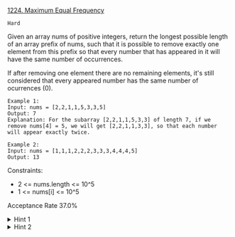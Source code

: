 [1224. Maximum Equal Frequency](https://leetcode.com/problems/maximum-equal-frequency)

`Hard`

Given an array nums of positive integers, return the longest possible length of an array prefix of nums, such that it is possible to remove exactly one element from this prefix so that every number that has appeared in it will have the same number of occurrences.

If after removing one element there are no remaining elements, it's still considered that every appeared number has the same number of ocurrences (0).

```
Example 1:
Input: nums = [2,2,1,1,5,3,3,5]
Output: 7
Explanation: For the subarray [2,2,1,1,5,3,3] of length 7, if we remove nums[4] = 5, we will get [2,2,1,1,3,3], so that each number will appear exactly twice.

Example 2:
Input: nums = [1,1,1,2,2,2,3,3,3,4,4,4,5]
Output: 13
``` 

Constraints:

- 2 <= nums.length <= 10^5
- 1 <= nums[i] <= 10^5

Acceptance Rate
37.0%

<details>
<summary>Hint 1</summary>

Keep track of the min and max frequencies.

</details>

<details>
<summary>Hint 2</summary>

The number to be eliminated must have a frequency of 1, same as the others or the same +1.

</details>